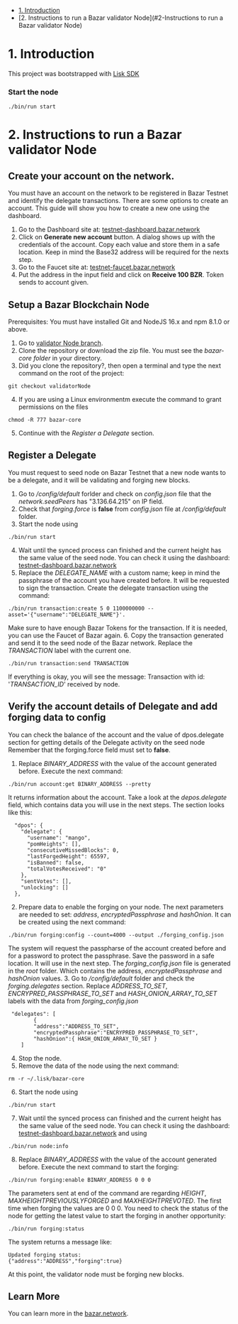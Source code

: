 <!-- TOC -->

- [1. Introduction](#1-Introduction)
- [2. Instructions to run a Bazar validator Node](#2-Instructions to run a Bazar validator Node)

<!-- TOC -->

# 1. Introduction

This project was bootstrapped with [Lisk SDK](https://github.com/LiskHQ/lisk-sdk)

### Start the node

```
./bin/run start
```

# 2. Instructions to run a Bazar validator Node

## Create your account on the network.

You must have an account on the network to be registered in Bazar Testnet and identify the delegate transactions. There are some options to create an account. This guide will show you how to create a new one using the dashboard.

1. Go to  the Dashboard site at: [testnet-dashboard.bazar.network](https://testnet-dashboard.bazar.network)
2. Click on  **Generate new account** button. A dialog shows up with the credentials of the account. Copy each value and store them in a safe location. Keep in mind the Base32 address will be required for the nexts step. 
3. Go to the Faucet site at: [testnet-faucet.bazar.network](https://testnet-faucet.bazar.network/)
4. Put the address in the input field and click on **Receive 100 BZR**. Token sends to account given. 

## Setup a Bazar Blockchain Node

Prerequisites: You must have installed Git and NodeJS 16.x and npm 8.1.0 or above.

1. Go to [validator Node branch](https://github.com/bazarnetwork/bazar-core/tree/validatorNode).
2. Clone the repository or download the zip file. You must see the *bazar-core folder* in your directory.
3. Did you clone the repository?, then open a terminal and type the next command on the root of the project:
```
git checkout validatorNode
```
4. If you are using a Linux environmentm execute the command to grant permissions on the files
```
chmod -R 777 bazar-core
```
5. Continue with the *Register a Delegate* section.

## Register a Delegate

You must request to seed node on Bazar Testnet that a new node wants to be a delegate, and it will be validating and forging new blocks.

1. Go to *<root>/config/default* forlder and check on *config.json* file that the *network.seedPeers* has "3.136.64.215" on IP field. 
2. Check that *forging.force* is **false** from *config.json* file at *<root>/config/default* folder.
3. Start the node using
```
./bin/run start 
```
4. Wait until the synced process can finished and the current height has the same value of the seed node. You can check it using the dashboard: [testnet-dashboard.bazar.network](https://testnet-dashboard.bazar.network)
5. Replace the *DELEGATE_NAME* with a custom name; keep in mind the passphrase of the account you have created before. It will be requested to sign the transaction. Create the delegate transaction using the command:
```
./bin/run transaction:create 5 0 1100000000 --asset='{"username":"DELEGATE_NAME"}'.
```
Make sure to have enough Bazar Tokens for the transaction. If it is needed, you can use the Faucet of Bazar again.
6. Copy the transaction generated and send it to the seed node of the Bazar network. Replace the *TRANSACTION* label with the current one.
```
./bin/run transaction:send TRANSACTION
```
If everything is okay, you will see the message: Transaction with id: '*TRANSACTION_ID*' received by node.

## Verify the account details of Delegate and add forging data to config

You can check the balance of the account and the value of dpos.delegate section for getting details of the Delegate activity on the seed node Remember that the forging.force field must set to **false**.

1. Replace *BINARY_ADDRESS* with the value of the account generated before. Execute the next command:
```
./bin/run account:get BINARY_ADDRESS --pretty
```
It returns information about the account. Take a look at the *depos.delegate* field, which contains data you will use in the next steps. The section looks like this:
```
  "dpos": {
    "delegate": {
      "username": "mango",
      "pomHeights": [],
      "consecutiveMissedBlocks": 0,
      "lastForgedHeight": 65597,
      "isBanned": false,
      "totalVotesReceived": "0"
    },
    "sentVotes": [],
    "unlocking": []
  },
```
2. Prepare data to enable the forging on your node. The next parameters are needed to set: *address*, *encryptedPassphrase* and *hashOnion*. It can be created using the next command:
```
./bin/run forging:config --count=4000 --output ./forging_config.json
```
The system will request the passpharse of the account created before and for a password to protect the passphrase. Save the password in a safe location. It will use in the next step. The *forging_config.json* file is generated in the *root* folder. Which contains the address, *encryptedPassphrase* and *hashOnion* values.
3. Go to *<root>/config/default* folder and check the *forging.delegates* section. Replace *ADDRESS_TO_SET*, *ENCRYPRED_PASSPHRASE_TO_SET* and *HASH_ONION_ARRAY_TO_SET* labels with the data from *forging_config.json*
```
 "delegates": [
        {
        "address":"ADDRESS_TO_SET",
        "encryptedPassphrase":"ENCRYPRED_PASSPHRASE_TO_SET",
        "hashOnion":{ HASH_ONION_ARRAY_TO_SET }
    ]
```
4. Stop the node.
5. Remove the data of the node using the next command:
```
rm -r ~/.lisk/bazar-core
```
6. Start the node using
```
./bin/run start 
```
7. Wait until the synced process can finished and the current height has the same value of the seed node. You can check it using the dashboard: [testnet-dashboard.bazar.network](https://testnet-dashboard.bazar.network) and using
```
./bin/run node:info
```
8. Replace *BINARY_ADDRESS* with the value of the account generated before. Execute the next command to start the forging:
```
./bin/run forging:enable BINARY_ADDRESS 0 0 0
```
The parameters sent at end of the command are regarding *HEIGHT*, *MAXHEIGHTPREVIOUSLYFORGED* and *MAXHEIGHTPREVOTED*. The first time when forging the values are 0 0 0. You need to check the status of the node for getting the latest value to start the forging in another opportunity:
```
./bin/run forging:status
```
The system  returns a message like:
```
Updated forging status:
{"address":"ADDRESS","forging":true}
```
At this point, the validator node must be forging new blocks.

## Learn More

You can learn more in the [bazar.network](https://www.bazar.network/).
